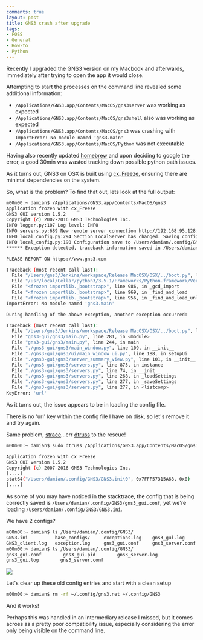 ```yaml
---
comments: true
layout: post
title: GNS3 crash after upgrade
tags:
- FOSS
- General
- How-to
- Python
---
```


Recently I upgraded the GNS3 version on my Macbook and afterwards,
immediately after trying to open the app it would close.

Attempting to start the processes on the command line revealed some
additional information:

* `/Applications/GNS3.app/Contents/MacOS/gns3server` was working as expected
* `/Applications/GNS3.app/Contents/MacOS/gns3shell` also was working as expected
* `/Applications/GNS3.app/Contents/MacOS/gns3` was crashing with `ImportError: No module named 'gns3.main'`
* `/Applications/GNS3.app/Contents/MacOS/Python` was not executable

Having also recently updated [homebrew](http://brew.sh/) and upon deciding to google the error,
a good 30min was wasted tracking down possible python path issues.

As it turns out, GNS3 on OSX is built using [cx_Freeze](https://cx-freeze.readthedocs.io/en/latest/),
ensuring there are minimal dependencies on the system.

So, what is the problem? To find that out, lets look at the full output:

```bash
m00m00:~ damian$ /Applications/GNS3.app/Contents/MacOS/gns3
Application frozen with cx_Freeze
GNS3 GUI version 1.5.2
Copyright (c) 2007-2016 GNS3 Technologies Inc.
INFO logger.py:107 Log level: INFO
INFO servers.py:689 New remote server connection http://192.168.95.128:8000 registered
INFO local_config.py:294 Section LocalServer has changed. Saving configuration
INFO local_config.py:190 Configuration save to /Users/damian/.config/GNS3/gns3_gui.conf
****** Exception detected, traceback information saved in /Users/damian/.config/GNS3/exceptions.log ******

PLEASE REPORT ON https://www.gns3.com

Traceback (most recent call last):
  File "/Users/gns3/Jenkins/workspace/Release MacOSX/OSX/../boot.py", line 35, in <module>
  File "/usr/local/Cellar/python3/3.5.1/Frameworks/Python.framework/Versions/3.5/lib/python3.5/importlib/__init__.py", line 126, in import_module
  File "<frozen importlib._bootstrap>", line 986, in _gcd_import
  File "<frozen importlib._bootstrap>", line 969, in _find_and_load
  File "<frozen importlib._bootstrap>", line 956, in _find_and_load_unlocked
ImportError: No module named 'gns3.main'

During handling of the above exception, another exception occurred:

Traceback (most recent call last):
  File "/Users/gns3/Jenkins/workspace/Release MacOSX/OSX/../boot.py", line 46, in <module>
  File "gns3-gui/gns3/main.py", line 281, in <module>
  File "gns3-gui/gns3/main.py", line 244, in main
  File "./gns3-gui/gns3/main_window.py", line 109, in __init__
  File "./gns3-gui/gns3/ui/main_window_ui.py", line 188, in setupUi
  File "./gns3-gui/gns3/server_summary_view.py", line 101, in __init__
  File "./gns3-gui/gns3/servers.py", line 875, in instance
  File "./gns3-gui/gns3/servers.py", line 74, in __init__
  File "./gns3-gui/gns3/servers.py", line 268, in _loadSettings
  File "./gns3-gui/gns3/servers.py", line 277, in _saveSettings
  File "./gns3-gui/gns3/servers.py", line 277, in <listcomp>
KeyError: 'url'
```

As it turns out, the issue appears to be in loading the config file.

There is no 'url' key within the config file I have on disk, so let's remove it and try again.

Same problem, [strace](https://linux.die.net/man/1/strace)...err [dtruss](https://developer.apple.com/legacy/library/documentation/Darwin/Reference/ManPages/man1/dtruss.1m.html) to the rescue!

```bash
m00m00:~ damian$ sudo dtruss /Applications/GNS3.app/Contents/MacOS/gns3

Application frozen with cx_Freeze
GNS3 GUI version 1.5.2
Copyright (c) 2007-2016 GNS3 Technologies Inc.
[....]
stat64("/Users/damian/.config/GNS3/GNS3.ini\0", 0x7FFF57315A68, 0x0)                = 0 0
[....]
```

As some of you may have noticed in the stacktrace, the config that is being correctly saved is `/Users/damian/.config/GNS3/gns3_gui.conf`, yet we're loading `/Users/damian/.config/GNS3/GNS3.ini`.

We have 2 configs?

```bash
m00m00:~ damian$ ls /Users/damian/.config/GNS3/
GNS3.ini          base_configs/     exceptions.log    gns3_gui.log      gns3_server.log
GNS3_client.log   exception.log     gns3_gui.conf     gns3_server.conf
m00m00:~ damian$ ls /Users/damian/.config/GNS3/
gns3_gui.conf        gns3_gui.pid        gns3_server.log
gns3_gui.log        gns3_server.conf
```

![](http://weknowmemes.com/wp-content/uploads/2011/12/i-have-no-memory-of-this-place.jpg)

Let's clear up these old config entries and start with a clean setup

```bash
m00m00:~ damian$ rm -rf ~/.config/gns3.net ~/.config/GNS3
```

And it works!

Perhaps this was handled in an intermediary release I missed,
but it comes across as a pretty poor compatibility issue, especially considering
the error only being visible on the command line.
